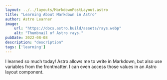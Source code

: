 ```yaml
---
layout: ../../layouts/MarkdownPostLayout.astro
title: "Learning About Markdown in Astro"
author: Astro Learner
image:
    url: "https://docs.astro.build/assets/rays.webp"
    alt: "Thumbnail of Astro rays."
pubDate: 2022-08-08
description: "description"
tags: ['learning']
---
```

I learned so much today! Astro allows me to write in Markdown, but also use variables from the frontmatter. I can even access those values in an Astro layout component.

